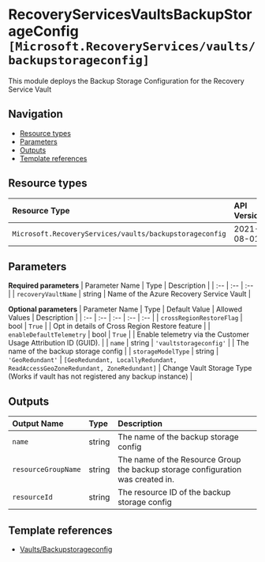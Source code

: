 # RecoveryServicesVaultsBackupStorageConfig `[Microsoft.RecoveryServices/vaults/backupstorageconfig]`

This module deploys the Backup Storage Configuration for the Recovery Service Vault
## Navigation

- [Resource types](#Resource-types)
- [Parameters](#Parameters)
- [Outputs](#Outputs)
- [Template references](#Template-references)

## Resource types

| Resource Type | API Version |
| :-- | :-- |
| `Microsoft.RecoveryServices/vaults/backupstorageconfig` | 2021-08-01 |

## Parameters

**Required parameters**
| Parameter Name | Type | Description |
| :-- | :-- | :-- |
| `recoveryVaultName` | string | Name of the Azure Recovery Service Vault |

**Optional parameters**
| Parameter Name | Type | Default Value | Allowed Values | Description |
| :-- | :-- | :-- | :-- | :-- |
| `crossRegionRestoreFlag` | bool | `True` |  | Opt in details of Cross Region Restore feature |
| `enableDefaultTelemetry` | bool | `True` |  | Enable telemetry via the Customer Usage Attribution ID (GUID). |
| `name` | string | `'vaultstorageconfig'` |  | The name of the backup storage config |
| `storageModelType` | string | `'GeoRedundant'` | `[GeoRedundant, LocallyRedundant, ReadAccessGeoZoneRedundant, ZoneRedundant]` | Change Vault Storage Type (Works if vault has not registered any backup instance) |


## Outputs

| Output Name | Type | Description |
| :-- | :-- | :-- |
| `name` | string | The name of the backup storage config |
| `resourceGroupName` | string | The name of the Resource Group the backup storage configuration was created in. |
| `resourceId` | string | The resource ID of the backup storage config |

## Template references

- [Vaults/Backupstorageconfig](https://docs.microsoft.com/en-us/azure/templates/Microsoft.RecoveryServices/2021-08-01/vaults/backupstorageconfig)
